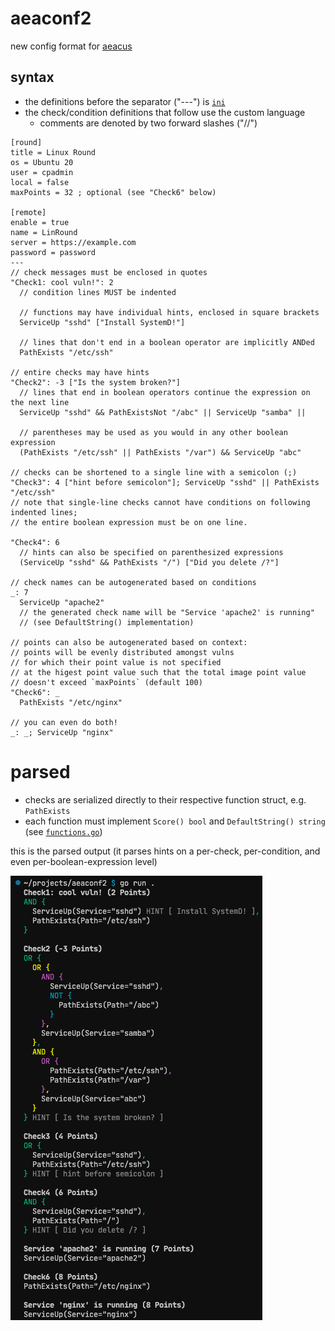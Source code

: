 # aeaconf2

new config format for [aeacus](https://github.com/elysium-suite/aeacus)

## syntax

- the definitions before the separator ("---") is [`ini`](https://en.wikipedia.org/wiki/INI_file)
- the check/condition definitions that follow use the custom language
  - comments are denoted by two forward slashes ("//")

```hcl
[round]
title = Linux Round
os = Ubuntu 20
user = cpadmin
local = false
maxPoints = 32 ; optional (see "Check6" below)

[remote]
enable = true
name = LinRound
server = https://example.com
password = password
---
// check messages must be enclosed in quotes
"Check1: cool vuln!": 2
  // condition lines MUST be indented

  // functions may have individual hints, enclosed in square brackets
  ServiceUp "sshd" ["Install SystemD!"]

  // lines that don't end in a boolean operator are implicitly ANDed
  PathExists "/etc/ssh"

// entire checks may have hints
"Check2": -3 ["Is the system broken?"]
  // lines that end in boolean operators continue the expression on the next line
  ServiceUp "sshd" && PathExistsNot "/abc" || ServiceUp "samba" ||

  // parentheses may be used as you would in any other boolean expression
  (PathExists "/etc/ssh" || PathExists "/var") && ServiceUp "abc"

// checks can be shortened to a single line with a semicolon (;)
"Check3": 4 ["hint before semicolon"]; ServiceUp "sshd" || PathExists "/etc/ssh"
// note that single-line checks cannot have conditions on following indented lines;
// the entire boolean expression must be on one line.

"Check4": 6
  // hints can also be specified on parenthesized expressions
  (ServiceUp "sshd" && PathExists "/") ["Did you delete /?"]

// check names can be autogenerated based on conditions
_: 7
  ServiceUp "apache2"
  // the generated check name will be "Service 'apache2' is running"
  // (see DefaultString() implementation)

// points can also be autogenerated based on context:
// points will be evenly distributed amongst vulns
// for which their point value is not specified
// at the higest point value such that the total image point value
// doesn't exceed `maxPoints` (default 100)
"Check6": _
  PathExists "/etc/nginx"

// you can even do both!
_: _; ServiceUp "nginx"
```

# parsed

- checks are serialized directly to their respective function struct, e.g. `PathExists`
- each function must implement `Score() bool` and `DefaultString() string` (see [`functions.go`](./functions.go))

this is the parsed output (it parses hints on a per-check, per-condition, and even per-boolean-expression level)

![](./assets/screenshot.png)
